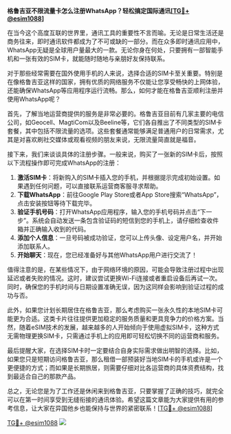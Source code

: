 **格鲁吉亚不限流量卡怎么注册WhatsApp？轻松搞定国际通讯[[TG💪+ @esim1088](https://t.me/s/esim1088)]**

在当今这个高度互联的世界里，通讯工具的重要性不言而喻。无论是日常生活还是商务往来，即时通讯软件都成为了不可或缺的一部分。而在众多即时通讯应用中，WhatsApp无疑是全球用户量最大的一款。无论你身在何处，只要拥有一部智能手机和一张有效的SIM卡，就能随时随地与亲朋好友保持联系。

对于那些经常需要在国外使用手机的人来说，选择合适的SIM卡至关重要。特别是在像格鲁吉亚这样的国家，拥有优质的网络服务不仅能让您享受畅快的上网体验，还能确保WhatsApp等应用程序运行流畅。那么，如何才能在格鲁吉亚顺利注册并使用WhatsApp呢？

首先，了解当地运营商提供的服务是非常必要的。格鲁吉亚目前有几家主要的电信公司，如Geocell、MagtiCom以及Beeline等，它们各自推出了不同类型的SIM卡套餐，其中包括不限流量的选项。这些套餐通常能够满足普通用户的日常需求，尤其是对喜欢刷社交媒体或观看视频的朋友来说，无限流量简直就是福音。

接下来，我们来谈谈具体的注册步骤。一般来说，购买了一张新的SIM卡后，按照以下流程操作即可完成WhatsApp的注册：

1. **激活SIM卡**：将新购入的SIM卡插入您的手机，并根据提示完成初始设置。如果遇到任何问题，可以直接联系运营商客服寻求帮助。
2. **下载WhatsApp**：前往Google Play Store或者App Store搜索“WhatsApp”，点击安装按钮等待下载完毕。
3. **验证手机号码**：打开WhatsApp应用程序，输入您的手机号码并点击“下一步”。系统会自动发送一条包含验证码的短信到您的手机上，请仔细检查收件箱并正确输入收到的代码。
4. **添加个人信息**：一旦号码被成功验证，您可以上传头像、设定用户名，并开始添加联系人。
5. **开始聊天**：现在，您已经准备好与其他WhatsApp用户进行交流了！

值得注意的是，在某些情况下，由于网络环境的原因，可能会导致注册过程中出现延迟或者失败的情况。这时，建议尝试更换Wi-Fi连接或者重启设备后再试一次。同时，确保您的手机时间与日期设置准确无误，因为这同样会影响到验证过程的成功与否。

此外，如果您计划长期居住在格鲁吉亚，那么考虑购买一张永久性的本地SIM卡可能更为合适。这类卡片往往提供更加稳定的服务质量和更具竞争力的价格方案。当然，随着eSIM技术的发展，越来越多的人开始倾向于使用虚拟SIM卡，这种方式无需物理更换SIM卡，只需通过手机上的应用即可轻松切换不同的运营商和服务。

最后提醒大家，在选择SIM卡时一定要结合自身实际需求做出明智的选择。比如，如果您只是短期访问格鲁吉亚，那么租借一部预装好当地SIM卡的手机或许是一个更便捷的方式；而如果是长期旅居，则需要仔细对比各运营商的具体资费结构，找到最适合自己的那款产品。

总之，无论您是为了工作还是休闲来到格鲁吉亚，只要掌握了正确的技巧，就完全可以在第一时间享受到无缝衔接的通讯体验。希望这篇文章能为大家提供有用的参考信息，让大家在异国他乡也能保持与世界的紧密联系！[[TG💪+ @esim1088](https://t.me/s/esim1088)]

[TG💪+ @esim1088](https://t.me/s/esim1088) ![](https://i.postimg.cc/4NQfJmqS/Snipaste-2025-05-13-00-14-12.png)